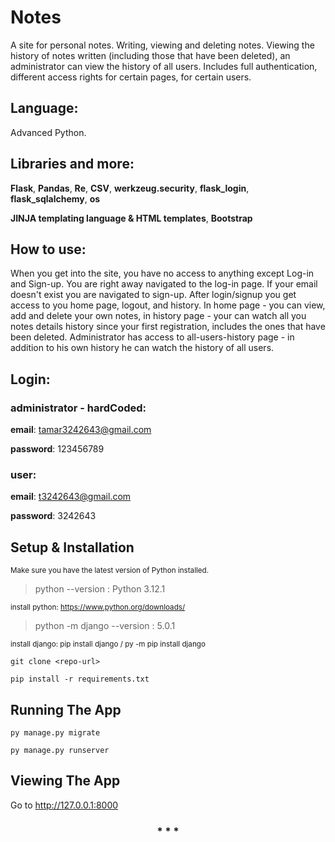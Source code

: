
# Notes

A site for personal notes.
Writing, viewing and deleting notes. Viewing the history of notes written (including those that have been deleted), an administrator can view the history of all users.
Includes full authentication, different access rights for certain pages, for certain users.

## Language: 

Advanced Python.

## Libraries and more: 

**Flask**, 
**Pandas**, 
**Re**, 
**CSV**, 
**werkzeug.security**, 
**flask_login**, 
**flask_sqlalchemy**, 
**os**

**JINJA templating language & HTML templates**, **Bootstrap**



## How to use:

When you get into the site, you have no access to anything except Log-in and Sign-up.
You are right away navigated to the log-in page.
If your email doesn't exist you are navigated to sign-up.
After login/signup you get access to you home page, logout, and history.
In home page - you can view, add and delete your own notes,
in history page - your can watch all you notes details history since your first registration, includes the ones that have been deleted.
Administrator has access to all-users-history page - in addition to his own history he can watch the history of all users.

## Login:
### administrator - hardCoded:

**email**: tamar3242643@gmail.com

**password**: 123456789

### user:

**email**: t3242643@gmail.com

**password**: 3242643



## Setup & Installation
<sub> Make sure you have the latest version of Python installed. </sub>

> python --version : Python 3.12.1

<sub>install python: https://www.python.org/downloads/</sub>

> python -m django --version : 5.0.1

<sub>install django: pip install django / py -m pip install django</sub>



```
git clone <repo-url>
```
```
pip install -r requirements.txt
```
## Running The App
```
py manage.py migrate
```
```
py manage.py runserver
```

## Viewing The App
Go to http://127.0.0.1:8000


<h3 align="center">* * *</h3>
